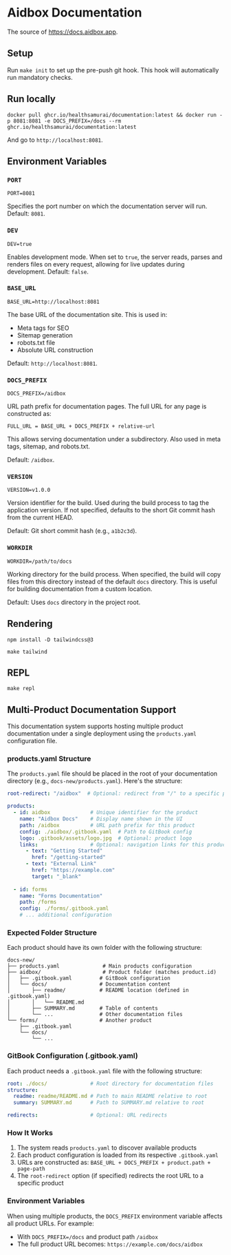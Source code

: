 # Aidbox Documentation
The source of https://docs.aidbox.app.

## Setup

Run `make init` to set up the pre-push git hook. This hook will automatically run mandatory checks.

## Run locally
```
docker pull ghcr.io/healthsamurai/documentation:latest && docker run -p 8081:8081 -e DOCS_PREFIX=/docs --rm ghcr.io/healthsamurai/documentation:latest
```
And go to `http://localhost:8081`.

## Environment Variables

### `PORT`
```
PORT=8081
```
Specifies the port number on which the documentation server will run. Default: `8081`.

### `DEV`
```
DEV=true
```
Enables development mode. When set to `true`, the server reads, parses and renders files on every request, allowing for live updates during development. Default: `false`.

### `BASE_URL`
```
BASE_URL=http://localhost:8081
```
The base URL of the documentation site. This is used in:
- Meta tags for SEO
- Sitemap generation
- robots.txt file
- Absolute URL construction

Default: `http://localhost:8081`.

### `DOCS_PREFIX`
```
DOCS_PREFIX=/aidbox
```
URL path prefix for documentation pages. The full URL for any page is constructed as:
```
FULL_URL = BASE_URL + DOCS_PREFIX + relative-url
```
This allows serving documentation under a subdirectory. Also used in meta tags, sitemap, and robots.txt.

Default: `/aidbox`.

### `VERSION`
```
VERSION=v1.0.0
```
Version identifier for the build. Used during the build process to tag the application version. If not specified, defaults to the short Git commit hash from the current HEAD.

Default: Git short commit hash (e.g., `a1b2c3d`).

### `WORKDIR`
```
WORKDIR=/path/to/docs
```
Working directory for the build process. When specified, the build will copy files from this directory instead of the default `docs` directory. This is useful for building documentation from a custom location.

Default: Uses `docs` directory in the project root.

## Rendering
```
npm install -D tailwindcss@3
```
```
make tailwind
```
## REPL
```
make repl
```

## Multi-Product Documentation Support

This documentation system supports hosting multiple product documentation under a single deployment using the `products.yaml` configuration file.

### products.yaml Structure

The `products.yaml` file should be placed in the root of your documentation directory (e.g., `docs-new/products.yaml`). Here's the structure:

```yaml
root-redirect: "/aidbox"  # Optional: redirect from "/" to a specific product

products:
  - id: aidbox             # Unique identifier for the product
    name: "Aidbox Docs"    # Display name shown in the UI
    path: /aidbox          # URL path prefix for this product
    config: ./aidbox/.gitbook.yaml  # Path to GitBook config
    logo: .gitbook/assets/logo.jpg  # Optional: product logo
    links:                 # Optional: navigation links for this product
      - text: "Getting Started"
        href: "/getting-started"
      - text: "External Link"
        href: "https://example.com"
        target: "_blank"
        
  - id: forms
    name: "Forms Documentation"
    path: /forms
    config: ./forms/.gitbook.yaml
    # ... additional configuration
```

### Expected Folder Structure

Each product should have its own folder with the following structure:

```
docs-new/
├── products.yaml              # Main products configuration
├── aidbox/                    # Product folder (matches product.id)
│   ├── .gitbook.yaml         # GitBook configuration
│   └── docs/                 # Documentation content
│       ├── readme/           # README location (defined in .gitbook.yaml)
│       │   └── README.md
│       ├── SUMMARY.md        # Table of contents
│       └── ...               # Other documentation files
└── forms/                    # Another product
    ├── .gitbook.yaml
    └── docs/
        └── ...
```

### GitBook Configuration (.gitbook.yaml)

Each product needs a `.gitbook.yaml` file with the following structure:

```yaml
root: ./docs/              # Root directory for documentation files
structure:
  readme: readme/README.md # Path to main README relative to root
  summary: SUMMARY.md      # Path to SUMMARY.md relative to root

redirects:                 # Optional: URL redirects
```

### How It Works

1. The system reads `products.yaml` to discover available products
2. Each product configuration is loaded from its respective `.gitbook.yaml`
3. URLs are constructed as: `BASE_URL + DOCS_PREFIX + product.path + page-path`
4. The `root-redirect` option (if specified) redirects the root URL to a specific product

### Environment Variables

When using multiple products, the `DOCS_PREFIX` environment variable affects all product URLs. For example:
- With `DOCS_PREFIX=/docs` and product path `/aidbox`
- The full product URL becomes: `https://example.com/docs/aidbox`
